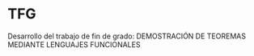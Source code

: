 # TFG
Desarrollo del trabajo de fin de grado: DEMOSTRACIÓN DE TEOREMAS MEDIANTE LENGUAJES FUNCIONALES  
